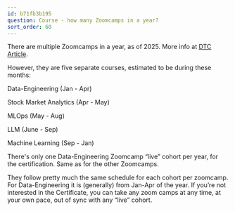```yaml
---
id: b71fb3b195
question: Course - how many Zoomcamps in a year?
sort_order: 60
---
```


There are multiple Zoomcamps in a year, as of 2025. More info at [DTC Article](https://datatalks.club/blog/guide-to-free-online-courses-at-datatalks-club.html).

However, they are five separate courses, estimated to be during these months:

Data-Engineering (Jan - Apr)

Stock Market Analytics (Apr - May)

MLOps (May - Aug)

LLM (June - Sep)

Machine Learning (Sep - Jan)

There's only one Data-Engineering Zoomcamp “live” cohort per year, for the certification. Same as for the other Zoomcamps.

They follow pretty much the same schedule for each cohort per zoomcamp. For Data-Engineering it is (generally) from Jan-Apr of the year. If you’re not interested in the Certificate, you can take any zoom camps at any time, at your own pace, out of sync with any “live” cohort.

